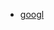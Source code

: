 

- [googl](https://www.google.com/search?q=rails%E6%BA%90%E7%A0%81%E5%89%96%E6%9E%90&newwindow=1&sca_esv=598399931&sxsrf=ACQVn08VGG_JXVWkTppP-f0PPL6e44BD6w%3A1705246733528&ei=DQCkZffXH-jg2roPzpmhuAo&oq=rails%E6%BA%90%E7%A0%81%E5%89%96%E6%9E%90&gs_lp=EhNtb2JpbGUtZ3dzLXdpei1zZXJwIhFyYWlsc-a6kOeggeWJluaekEjjQFDZEVjTPXADeAGQAQCYAdQBoAGOCKoBBTAuNS4xuAEDyAEA-AEBqAIPwgIKEAAYRxjWBBiwA8ICBxAjGOoCGCfCAgcQLhjqAhgnwgIKECMYgAQYigUYJ8ICBBAjGCfCAgUQABiABMICCxAuGIAEGMcBGNEDwgIFEC4YgATiAwQYACBBiAYBkAYC&sclient=mobile-gws-wiz-serp&authuser=0)